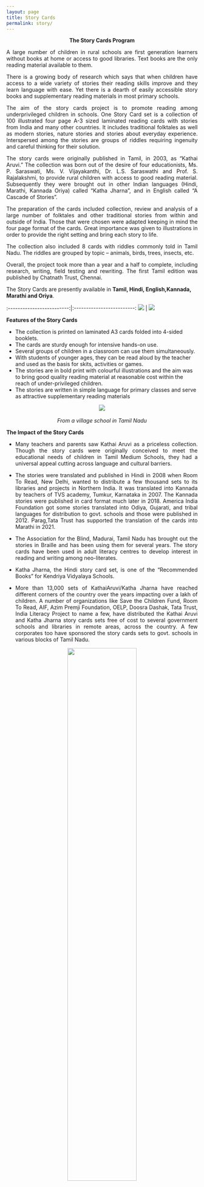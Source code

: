 ```yaml
---
layout: page
title: Story Cards
permalink: story/
---
```

<p style="text-align: center;"><strong>The Story Cards Program</strong></p>

<p style="text-align:justify; text-justify: inter-word">A large number of children in rural schools are first generation learners without books at home or access to good libraries. Text books are the only reading material available to them.</p>
<p style="text-align:justify; text-justify: inter-word">There is a growing body of research which says that when children have access to a wide variety of stories their reading skills improve and they learn language with ease. Yet there is a dearth of easily accessible story books and supplementary reading materials in most primary schools.</p>   
<p style="text-align:justify; text-justify: inter-word">The aim of the story cards project is to promote reading among underprivileged children in schools. One Story Card set is a collection of 100 illustrated four page A-3 sized laminated reading cards with  stories from India and many other countries. It includes traditional folktales as well as modern stories, nature stories and stories about everyday experience. Interspersed among the stories are groups of riddles requiring ingenuity and careful thinking for their solution.</p>
<p style="text-align:justify; text-justify: inter-word">The story cards were originally published in Tamil, in 2003, as “Kathai Aruvi.”  The collection was born out of the desire of four educationists, Ms. P. Saraswati, Ms. V. Vijayakanthi, Dr. L.S. Saraswathi and Prof. S. Rajalakshmi, to provide rural children with access to good reading material. Subsequently they were brought out in other Indian languages (Hindi, Marathi, Kannada Oriya) called “Katha Jharna”, and in English called “A Cascade of Stories”.</p>
<p style="text-align:justify; text-justify: inter-word">The preparation of the cards included collection, review and analysis of a large number of folktales and other traditional stories from within and outside of India. Those that were chosen were adapted keeping in mind the four page format of the cards. Great importance was given to illustrations in order to provide the right setting and bring each story to life.</p>
<p style="text-align:justify; text-justify: inter-word">The collection also included 8 cards with riddles commonly told in Tamil Nadu. The riddles are grouped by topic – animals, birds, trees, insects, etc.</p>
<p style="text-align:justify; text-justify: inter-word">Overall, the project took more than a year and a half to complete, including research, writing, field testing and rewriting. The first Tamil edition was published by Chatnath Trust, Chennai.</p>

The Story Cards are presently available in **Tamil, Hindi, English,Kannada, Marathi and Oriya**.



:-------------------------:|:-------------------------:
![](../assets/images/story_cards_1.jpg)  |  ![](../assets/images/story_cards_2.jpg)


**Features of the Story Cards**
 - The collection is printed on laminated A3 cards folded into 4-sided booklets.
 - The cards are sturdy enough for intensive hands-on use.
 - Several groups of children in a classroom can use them simultaneously.
 - With students of younger ages, they can be read aloud by the teacher and used as the basis for skits, activities or games.
 - The stories are in bold print with colourful illustrations and the aim was to bring good quality reading material at reasonable cost within the reach of under-privileged children.
 - The stories are written in simple language for primary classes and serve as attractive supplementary reading materials


<p align="center">
  <img src="../assets/images/story_cards_3.jpg">
  <br>
  <br>
  <em>From a village school in Tamil Nadu</em>
</p>


**The Impact of the Story Cards**

 - <p style="text-align:justify; text-justify: inter-word">Many teachers and parents saw Kathai Aruvi as a priceless collection. Though the story cards were originally conceived to meet the educational needs of children in Tamil Medium Schools, they had a universal appeal cutting across language and cultural barriers.</p>
 - <p style="text-align:justify; text-justify: inter-word">The stories were translated and published in Hindi in 2008 when Room To Read, New Delhi, wanted to distribute a few thousand sets to its libraries and projects in Northern India. It was translated into Kannada by teachers of TVS academy, Tumkur, Karnataka in 2007. The Kannada stories were published in card format much later in 2018.  America India Foundation got some stories translated into Odiya, Gujarati, and tribal languages for distribution to govt. schools and those were published in 2012.  Parag,Tata Trust has supported the translation of the cards into Marathi in 2021.</p>
 - <p style="text-align:justify; text-justify: inter-word">The Association for the Blind, Madurai, Tamil Nadu has brought out the stories in Braille and has been using them for several years. The story cards have been used in adult literacy centres to develop interest in reading and writing among neo-literates.</p>
 - <p style="text-align:justify; text-justify: inter-word">Katha Jharna, the Hindi story card set, is one of the “Recommended Books” for Kendriya Vidyalaya Schools. </p> 
 - <p style="text-align:justify; text-justify: inter-word">More than 13,000 sets of KathaiAruvi/Katha Jharna have reached different corners of the country over the years impacting over a lakh of children. A number of organizations like Save the Children Fund, Room To Read, AIF,  Azim Premji Foundation, OELP,  Doosra Dashak, Tata Trust, India Literacy Project  to name a few, have distributed the Kathai Aruvi and Katha Jharna story cards sets free of cost to several government schools and libraries in remote areas, across the country. A few corporates too have sponsored the story cards sets to govt. schools in various blocks of Tamil Nadu.</p>

 <p align="center">
  <img width="60%" src="../assets/images/story_cards_4.jpg">
  <br>
  <br>
  <em>From a Tribal village in Rajasthan</em>
</p>

 - <p style="text-align:justify; text-justify: inter-word">The collection of stories  in Hindi were shared online during the pandemic to facilitate learning of the children in the following link: [https://rajifoundation.in/storycards/index.html](https://rajifoundation.in/storycards/index.html)</p>

<p style="text-align:justify; text-justify: inter-word">Several schools, including KV s and NGOs have reported that the link was extremely useful to them during the pandemic to interact with the children.</p>
 - <p style="text-align:justify; text-justify: inter-word">The Tamil story cards were distributed to a wide range of children’s homes and orphanages in Tamil Nadu in collaboration with Dept. of Social Defence, TN.</p>
 - <p style="text-align:justify; text-justify: inter-word">In 2020-21 at the request of several educationists the stories were translated into English for the benefit of English learners. We propose to bring them out as soon as the required funds (around Rs. 12 Lakhs for 1000 sets of 100 cards each) are available.</p>


**Feedback and Media Coverage**

<p style="text-align:justify; text-justify: inter-word">There were articles written on ‘Kathai Aruvi’ story cards in leading newspapers ‘The Hindu’; ‘Economic Times’, 'Times of India'  and Tamil Dailies such as ‘Dinakaran’ and ‘Dinamani’ and a weekly magazine ‘Kalki’ in the year of its publication 2003. More recently Hindu published an article in the year 2019 about the Kannada story cards –</p>
[https://www.thehindu.com/entertainment/art/telling-stories-putting-ideas/article30286560.ece](https://www.thehindu.com/entertainment/art/telling-stories-putting-ideas/article30286560.ece)

The English cards were appreciated in a Times of India news –
[https://m.timesofindia.com/city/coimbatore/a-trump-card-for-every-child/articleshow/97836292.cms](https://m.timesofindia.com/city/coimbatore/a-trump-card-for-every-child/articleshow/97836292.cms)
<p style="text-align:justify; text-justify: inter-word">A research paper on impact of the Kathai Aruvi story cards in terms of the responses of the teachers and children in some of the districts of Tamil Nadu was published in 2007 issue of ‘Teachers Talk’, a journal published by TVS Education Society, Chennai.</p>


:-------------------------:|:-------------------------:
![](../assets/images/story_cards_5.jpg)  |  ![](../assets/images/story_cards_6.jpg)

<p style="text-align:center"><em>Children reading Kathai Aruvi(Tamil Nadu)</em></p>

<p style="text-align:justify; text-justify: inter-word">Feedback from teachers, parents and others who work with children’s education show a tremendous impact of these story cards. Children read the stories with eagerness and teachers find it a valuable tool to develop language skills, dramatization, drawing and creative skills. This was especially so during the Covid pandemic; one of the feedback we got from the North said:</p>


<p style="text-align:justify; text-justify: inter-word"><em>“....During this lock down period schools have been closed for nearly two years. In these times it had become a challenge to connect children to reading and writing. Children were being promoted but they were unable to learn as per the levels in the classes. In such a situation we discussed with parents and started small community classes. In these community classes along with other teaching and learning material we used Katha Jharna too. These stories developed children's ability to read, discuss, express their views, original writing skills  in an unprecedented way. These cards are providing continuous support in  promoting children's reading and writing. With gratitude...”</em></p>

<p style="text-align:justify; text-justify: inter-word">Bal Bhavan, Pune, has reported that they celebrated Katha Jharna day with children, organizing a wide range of creative activities around the stories.</p>
<p style="text-align:justify; text-justify: inter-word">Several creative writing and storytelling workshops were conducted with children and teachers using the story cards over the years. In 2018, in collaboration with Sanchit Smriti, Lucknow, a series of storytelling workshops were conducted for KV teachers in the Northern Zone. The KV teachers responded enthusiastically to the Hindi the story cards, Katha Jharna.</p>

:-------------------------:|:-------------------------:
![](../assets/images/story_cards_7.jpg)  |  ![](../assets/images/story_cards_8.jpg)

<p style="text-align:center"><em>Reading Katha Jharna in a library, Nainital, Uttarakhand</em></p>

<p style="text-align:justify; text-justify: inter-word">A few overseas groups have also reported that they were using the story cards for teaching language to children.</p>

<p style="text-align:justify; text-justify: inter-word">Some short videos sent by the school children on using the cards are available here.</p>

<br>
<p align="center">
  <img width="80%" src="../assets/images/story_cards_9.jpg">
  <br>
  <br>
  <em>Our English Story Cards</em>
</p>

<p style="text-align:justify; text-justify: inter-word">During the Corona Pandemic when the schools were closed, there was considerable demand that the story cards be put online for children to read from their homes, and Katha Jharna in Hindi were put online - Click [here](../storycards/hindi/index.html) to view them.</p>

<p style="text-align:justify; text-justify: inter-word">Click here to view some video feedbacks received on Kathai Aruvi from children in Tamil Nadu schools</p>

**Future Plans for the Story Cards Program.**

<p style="text-align:justify; text-justify: inter-word">While the Foundation is happy that we have been able to reach a few lakhs students from disadvantaged sections in different parts of the country and in 5-6 different languages, this is till far from what is required in a vast country like ours with over 25 major languages and hundreds of millions of  children in schools.</p>
<p style="text-align:justify; text-justify: inter-word">If the required resources and support are available, we would like to pursue this work in the following ways:</p>
1. <p style="text-align:justify; text-justify: inter-word">Bring out the Story Cards in at least some of the renaming major Indian languages like Malayalam,Telugu, Bengali, Assamese, Punjabi, Urdu, Kashmiri, Konkini, etc.</p>
2. <p style="text-align:justify; text-justify: inter-word">Scale up production and distribution of the Story Cards to much larger numbers  in languages where they are already available , as well as the newly planned languages.</p>
3. <p style="text-align:justify; text-justify: inter-word">Work with the Govt. Depts, Schools , NGO s etc to ensure that the Cards once they reach the schools are properly made use of  - through teacher training programs, visits, follow up activities, feed backs  etc.</p>
<p style="text-align:justify; text-justify: inter-word">Lack of resources and support is what is standing in the way of our taking the above steps.</p>


**Funding of the Story Card Program – request for  support**


<p style="text-align:justify; text-justify: inter-word">Rajalakshmi Srinivasan Memorial Foundation  has taken up the tasks of the production and distribution of the Story Cards, and has played a leading role in reaching the story cards sets to rural schools throughout the country by networking with a wide range of NGOs and donors. One set of 100 laminated story cards costs around Rs.1400/- and an entire class can use the material at the same time. Thus an amount of around Rs.14 lakhs is needed for bringing out 1000 sets of story cards in one language, in addition to the  administrative costs for personnel, space, postage, packing and transport etc. involved.</p>
<p style="text-align:justify; text-justify: inter-word">Most of the customers of these cards are NGOs, government or corporation schools who cannot make advance payments for their procurement. Persons associated with the Rajalakshmi Foundation and supportive of the Story Cards Program have been advancing money to meet the costs of production, and the users are charged at the cost price to recover the expenses incurred. In the case of institutional sponsorship (such as under CSR schemes) made to the Foundation for production and distribution of the Story Cards, the cards are distributed free of cost to the end users.</p>
<p style="text-align:justify; text-justify: inter-word">Given the expanding demand for the cards in multiple languages from different parts of the country, the Foundation is no more in a position to keep the program going on its own resources, and we are seeking funding support from individuals and institutions for it.  Donations to the Foundation are tax exempt under the 80 G provisions of the Income Tax Rules, as well as we are approved to receive CSR funds by the Income Tax Department.</p>


